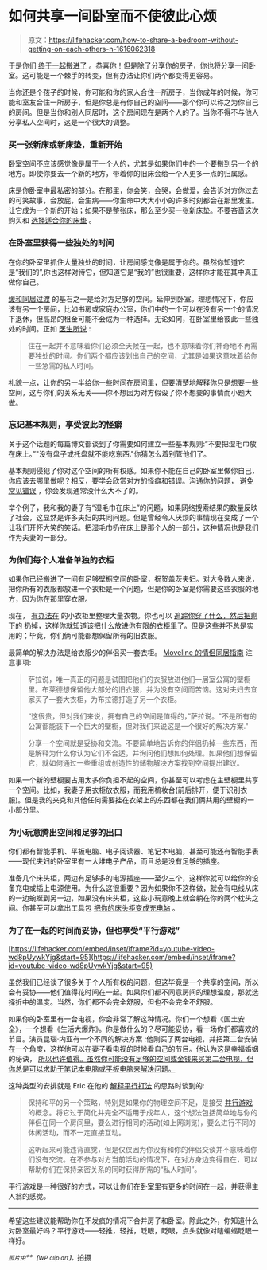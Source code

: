# 如何共享一间卧室而不使彼此心烦

> 原文：<https://lifehacker.com/how-to-share-a-bedroom-without-getting-on-each-others-n-1616062318>

于是你们 [终于一起搬进了](https://lifehacker.com/how-can-i-ease-the-transition-when-my-significant-other-511391705) 。恭喜你！但是除了分享你的房子，你也将分享一间卧室。这可能是一个棘手的转变，但有办法让你们两个都变得更容易。



当你还是个孩子的时候，你可能和你的家人合住一所房子，当你成年的时候，你可能和室友合住一所房子，但是你总是有你自己的空间——那个你可以称之为你自己的房间。但是当你和别人同居时，这个房间现在是两个人的了。当你不得不与他人分享私人空间时，这是一个很大的调整。

### 买一张新床或新床垫，重新开始

卧室空间不应该感觉像是属于一个人的，尤其是如果你们中的一个要搬到另一个的地方。即使你要去一个新的地方，带着你的旧床会给一个人更多一点的归属感。

床是你卧室中最私密的部分。在那里，你会笑，会哭，会做爱，会告诉对方你过去的可笑故事，会放屁，会生病——你生命中大大小小的许多时刻都会在那里发生。让它成为一个新的开始；如果不是整张床，那么至少买一张新床垫。不要吝啬这次购买和 [选择适合你的床垫](https://lifehacker.com/how-to-choose-the-right-mattress-5862152) 。

### 在卧室里获得一些独处的时间

在你的卧室里抓住大量独处的时间，让房间感觉像是属于你的。虽然你知道它是“我们的”,你也这样对待它，但知道它是“我的”也很重要，这样你才能在其中真正做你自己。

[缓和同居过渡](https://lifehacker.com/how-can-i-ease-the-transition-when-my-significant-other-511391705) 的基石之一是给对方足够的空间。延伸到卧室。理想情况下，你应该有另一个房间，比如书房或家庭办公室，你们中的一个可以在没有另一个的情况下退休，但高昂的租金可能不会成为一种选择。无论如何，在卧室里给彼此一些独处的时间。正如 [医生所说](http://www.doctornerdlove.com/2012/04/shacking-up-move-in-together/all/1/) :

> 住在一起并不意味着你们必须全天候在一起，也不意味着你们神奇地不再需要独处的时间。你们两个都应该划出自己的空间，尤其是如果这意味着给你一些急需的私人时间。

礼貌一点，让你的另一半给你一些时间在房间里，但要清楚地解释你只是想要一些空间，这与你们的关系无关——你不想因为对方假设了你不想要的事情而小题大做。

### 忘记基本规则，享受彼此的怪癖

关于这个话题的每篇博文都谈到了你需要如何建立一些基本规则:“不要把湿毛巾放在床上。”"没有盘子或托盘就不能吃东西."你猜怎么着别管他们了。

基本规则侵犯了你对这个空间的所有权感。如果你不能在自己的卧室里做你自己，你应该去哪里做呢？相反，要学会欣赏对方的怪癖和错误。沟通你的问题， [避免常见错误](https://lifehacker.com/five-communication-mistakes-almost-every-couple-makes-1535461741) ，你会发现通常没什么大不了的。

举个例子，我和我的妻子有“湿毛巾在床上”的问题，如果网络搜索结果的数量反映了社会，这显然是许多夫妇的共同问题。但是曾经令人厌烦的事情现在变成了一个让我们开怀大笑的笑话。把湿毛巾扔在床上是那个人的一部分，这种情况也是我们作为夫妻的一部分。

### 为你们每个人准备单独的衣柜

如果你已经搬进了一间有足够壁橱空间的卧室，祝贺盖茨夫妇。对大多数人来说，把你所有的衣服都放进一个衣柜是一个问题，但是你的卧室是你需要这些衣服的地方，因为你在那里穿衣服。

现在， [有办法在](https://lifehacker.com/how-to-organize-a-lot-of-clothing-in-very-little-closet-1516664381) 的小衣柜里整理大量衣物。你也可以 [追踪你穿了什么，然后把剩下的](http://lifehacker.com/purge-your-wardrobe-by-tracking-what-gets-worn-5535144) 扔掉，这样你就知道该把什么放进你有限的衣柜里了。但是这些并不总是实用的；毕竟，你们俩可能都想保留所有的旧衣服。

最简单的解决办法是给衣服少的伴侣买一套衣柜。 [Moveline 的情侣同居指南](https://www.moveline.com/couples) 注意事项:

> 萨拉说，唯一真正的问题是试图把他们的衣服放进他们一居室公寓的壁橱里。布莱德想保留他大部分的旧衣服，并为没有空间而苦恼。这对夫妇去宜家买了一套大衣柜，为布拉德打造了另一个衣柜。
> 
> “这很贵，但对我们来说，拥有自己的空间是值得的，”萨拉说。"不是所有的公寓都能装下一个巨大的壁橱，但对我们来说这是一个很好的解决方案."
> 
> 分享一个空间就是妥协和交流。不要简单地告诉你的伴侣扔掉一些东西，而是解释为什么你认为它们不合适，并询问他们想如何处理。如果他们想保留它，就如何通过一些重组或创造性的储物解决方案找到空间提出建议。

如果一个新的壁橱要占用太多你负担不起的空间，你甚至可以考虑在主壁橱里共享一个空间。比如，我妻子用衣柜放衣服，而我用梳妆台(前后排开，便于识别衣服)。但是我的夹克和其他任何需要挂在衣架上的东西都在我们俩共用的壁橱的一小部分里。

### 为小玩意腾出空间和足够的出口

你们都有智能手机、平板电脑、电子阅读器、笔记本电脑，甚至可能还有智能手表——现代夫妇的卧室里有一大堆电子产品，而且总是没有足够的插座。

准备几个床头柜，两边有足够多的电源插座——至少三个，这样你就可以给你的设备充电或插上电源使用。为什么这很重要？因为如果你不这样做，就会有电线从床的一边蜿蜒到另一边，如果没有床头柜，这些小玩意晚上就会躺在你的两个枕头之间。你甚至可以拿出工具包 [把你的床头柜变成充电站](https://lifehacker.com/turn-your-nightstand-into-a-charging-station-the-right-654921577) 。

### 为了在一起的时间而妥协，但也享受“平行游戏”

 [https://lifehacker.com/embed/inset/iframe?id=youtube-video-wd8pUywkYjg&start=95](https://lifehacker.com/embed/inset/iframe?id=youtube-video-wd8pUywkYjg&start=95) 

虽然我们已经谈了很多关于个人所有权的问题，但这毕竟是一个共享的空间，所以会有妥协——他们值得花时间在一起。如果你们都不同意房间的理想温度，那就选择折中的温度。当然，你们都不会完全舒服，但也不会完全不舒服。

如果你的卧室里有一台电视，你会非常了解这种情况。你们一个想看《国土安全》，一个想看《生活大爆炸》。你是做什么的？尽可能妥协，看一场你们都喜欢的节目。演员昆瑙·内亚有一个不同的解决方案 :他刚买了两台电视，并把第二台安装在一个角度，这样他可以在妻子看电视的时候看自己的节目。他认为这是幸福婚姻的秘诀， [所以也许值得。虽然你可能没有足够的空间或金钱来买第二台电视，但你总是可以求助于笔记本电脑或平板电脑来解决问题。](https://lifehacker.com/when-money-can-buy-happiness-use-it-5859755)

这种类型的安排就是 Eric 在他的 [解释平行打法](https://lifehacker.com/how-can-i-ease-the-transition-when-my-significant-other-511391705) 的思路时谈到的:

> 保持和平的另一个策略，特别是如果你的物理空间不足，是接受 [并行游戏](http://en.wikipedia.org/wiki/Parallel_play) 的概念。将它过于简化并完全不适用于成年人，这个想法包括简单地与你的伴侣在同一个房间里，要么进行相同的活动(如上网浏览)，要么进行不同的休闲活动，而不一定直接互动。
> 
> 这听起来可能违背直觉，但是仅仅因为你没有和你的伴侣交谈并不意味着你们没有交流。在不参与对方当前活动的情况下，在对方身边变得自在，可以帮助你们在保持亲密关系的同时获得所需的“私人时间”。

平行游戏是一种很好的方式，可以让你们在卧室里有更多的时间在一起，并获得主人翁的感觉。

* * *

希望这些建议能帮助你在不发疯的情况下合并房子和卧室。除此之外，你知道什么对卧室最好吗？平行游戏——轻推，轻推，眨眼，眨眼，点头就像对瞎蝙蝠眨眼一样好。

*<small>照片由</small>**<small>【WP clip art】</small>*<small>，</small>拍摄